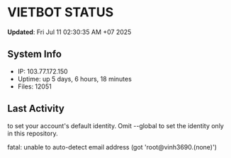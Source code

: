 # VIETBOT STATUS
**Updated**: Fri Jul 11 02:30:35 AM +07 2025

## System Info
- IP: 103.77.172.150
- Uptime: up 5 days, 6 hours, 18 minutes
- Files: 12051

## Last Activity

to set your account's default identity.
Omit --global to set the identity only in this repository.

fatal: unable to auto-detect email address (got 'root@vinh3690.(none)')
